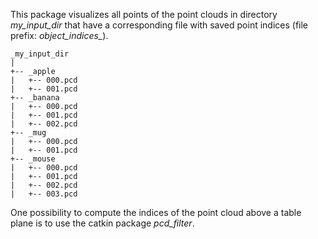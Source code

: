 This package visualizes all points of the point clouds in directory *my\_input\_dir* that have a corresponding file with saved point indices (file prefix: *object\_indices\_*).

```
_my_input_dir
|
+-- _apple
|   +-- 000.pcd
|   +-- 001.pcd
+-- _banana
|   +-- 000.pcd
|   +-- 001.pcd
|   +-- 002.pcd
+-- _mug
|   +-- 000.pcd
|   +-- 001.pcd
+-- _mouse
|   +-- 000.pcd
|   +-- 001.pcd
|   +-- 002.pcd
|   +-- 003.pcd
 ```

One possibility to compute the indices of the point cloud above a table plane is to use the catkin package *pcd\_filter*.
